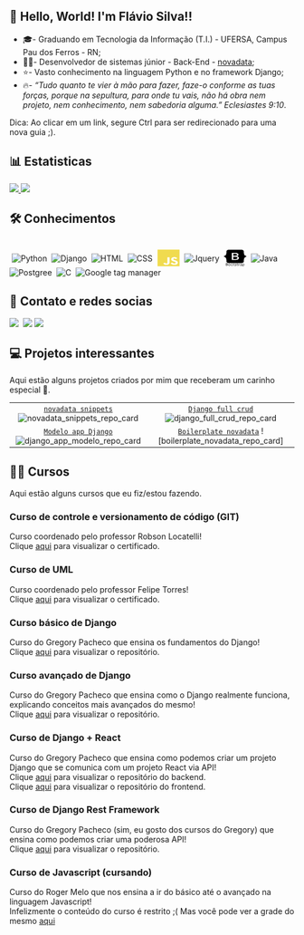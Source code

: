 ## 👨 Hello, World! I'm Flávio Silva!!

- 🎓- Graduando em Tecnologia da Informação (T.I.) - UFERSA, Campus Pau dos Ferros - RN;
- 🧑‍💻- Desenvolvedor de sistemas júnior - Back-End - <a href="https://github.com/TimeNovaData" target="_blank">novadata</a>;
- ⭐- Vasto conhecimento na linguagem Python e no framework Django;
- 🔥- _“Tudo quanto te vier à mão para fazer, faze-o conforme as tuas forças, porque na sepultura, para onde tu vais, não há obra nem projeto, nem conhecimento, nem sabedoria alguma.” Eclesiastes 9:10_.

Dica: Ao clicar em um link, segure Ctrl para ser redirecionado para uma nova guia ;).

## 📊 Estatisticas

<div>
  <a href="https://github.com/flaviotech">
    <img height="180em" src="https://github-readme-stats.vercel.app/api?username=flavionogueiraa&show_icons=true&bg_color=0E86D4,055C9D,000C66&icon_color=D4F1F4&title_color=fff&text_color=fff&color=fff&include_all_commits=true&count_private=true"/>
    <img height="180em" src="https://github-readme-stats.vercel.app/api/top-langs/?username=flavionogueiraa&layout=compact&langs_count=7&count_private=false&icon_color=D4F1F4&bg_color=0E86D4,055C9D,000C66&title_color=fff&text_color=fff&color=fff"/>
 </a>
</div>

## 🛠 Conhecimentos

<div style="display: inline_block"><br>
  <img align="center" alt="Python" height="30" width="40" src="https://icongr.am/devicon/python-original.svg">
  <img align="center" alt="Django" height="30" width="40" src="https://icongr.am/devicon/django-original.svg">
  <img align="center" alt="HTML" height="30" width="40" src="https://icongr.am/devicon/html5-original-wordmark.svg">
  <img align="center" alt="CSS" height="30" width="40" src="https://icongr.am/devicon/css3-original-wordmark.svg">
  <img align="center" alt="JS" height="30" width="40" src="https://raw.githubusercontent.com/devicons/devicon/master/icons/javascript/javascript-plain.svg">
  <img align="center" alt="Jquery" height="30" width="40" src="https://icongr.am/devicon/jquery-original-wordmark.svg">
  <img align="center" alt="Bootstrap" height="30" width="40" src="https://github.com/devicons/devicon/blob/master/icons/bootstrap/bootstrap-plain-wordmark.svg">
  <img align="center" alt="Java" height="30" width="40" src="https://icongr.am/devicon/java-original-wordmark.svg">
  <img align="center" alt="Postgree" height="30" width="40" src="https://icongr.am/devicon/postgresql-original-wordmark.svg">
  <img align="center" alt="C" height="30" width="30" src="https://img.icons8.com/color/452/c-programming.png">
  <img align="center" alt="Google tag manager" height="30" width="30" src="https://seeklogo.com/images/G/google-tag-manager-logo-B742352AFC-seeklogo.com.png">
</div>

## 📩 Contato e redes socias

<div>
  <a href="https://www.linkedin.com/in/fl%C3%A1vio-silva-490358211/" target="_blank"><img src="https://img.shields.io/badge/-LinkedIn-%230077B5?style=for-the-badge&logo=linkedin&logoColor=white" target="_blank"></a>
  <a href="https://instagram.com/flavio.nogueira.silva" target="_blank"><img src="https://img.shields.io/badge/-Instagram-%23E4405F?style=for-the-badge&logo=instagram&logoColor=white" target="_blank"></a>
 <a href="https://discord.com/channels/327861810768117763/799718637728170004" target="_blank"><img src="https://img.shields.io/badge/Discord-7289DA?style=for-the-badge&logo=discord&logoColor=white" target="_blank"></a>
</div>
  
## 💻 Projetos interessantes
Aqui estão alguns projetos criados por mim que receberam um carinho especial 💙.

|       |       |
| :---: | :---: |
| [`novadata snippets`](https://github.com/TimeNovaData/nova_data_snippets) ![novadata_snippets_repo_card]   | [`Django full crud`](https://github.com/flaviotech/django-full-crud) ![django_full_crud_repo_card]  |
| [`Modelo app Django`](https://github.com/TimeNovaData/django_app_modelo) ![django_app_modelo_repo_card]   | [`Boilerplate novadata`](https://github.com/TimeNovaData/boilerplate_novadata) ![boilerplate_novadata_repo_card]  |


[novadata_snippets_repo_card]: https://github-readme-stats.vercel.app/api/pin/?username=TimeNovaData&repo=nova_data_snippets&bg_color=0E86D4,055C9D,000C66&icon_color=D4F1F4&title_color=fff&text_color=fff&color=fff
[django_full_crud_repo_card]: https://github-readme-stats.vercel.app/api/pin/?username=flaviotech&repo=django-full-crud&bg_color=0E86D4,055C9D,000C66&icon_color=D4F1F4&title_color=fff&text_color=fff&color=fff
[django_app_modelo_repo_card]: https://github-readme-stats.vercel.app/api/pin/?username=TimeNovaData&repo=django_app_modelo&bg_color=0E86D4,055C9D,000C66&icon_color=D4F1F4&title_color=fff&text_color=fff&color=fff
[boilerplate_novadata]: https://github-readme-stats.vercel.app/api/pin/?username=TimeNovaData&repo=boilerplate_novadata&bg_color=0E86D4,055C9D,000C66&icon_color=D4F1F4&title_color=fff&text_color=fff&color=fff
  
## 👨‍🎓 Cursos
Aqui estão alguns cursos que eu fiz/estou fazendo.

### Curso de controle e versionamento de código (GIT)
<div>
  Curso coordenado pelo professor Robson Locatelli! </br>
  Clique <a href="https://github.com/flaviotech/flaviotech/blob/main/certifiado_uml.pdf" target="_blank">aqui</a> para visualizar o certificado.
</div>

### Curso de UML
<div>
  Curso coordenado pelo professor Felipe Torres! </br>
  Clique <a href="https://github.com/flaviotech/flaviotech/blob/main/certifiado_uml.pdf" target="_blank">aqui</a> para visualizar o certificado.
</div>

### Curso básico de Django
<div>
  Curso do Gregory Pacheco que ensina os fundamentos do Django! </br>
  Clique <a href="https://github.com/flaviotech/django_curse" target="_blank">aqui</a> para visualizar o repositório.
</div>

### Curso avançado de Django
<div>
  Curso do Gregory Pacheco que ensina como o Django realmente funciona, explicando conceitos mais avançados do mesmo! </br>
  Clique <a href="https://github.com/flaviotech/advanced_django_curse" target="_blank">aqui</a> para visualizar o repositório.
</div>

### Curso de Django + React
<div>
  Curso do Gregory Pacheco que ensina como podemos criar um projeto Django que se comunica com um projeto React via API! </br>
  Clique <a href="https://github.com/flaviotech/django-react-backend" target="_blank">aqui</a> para visualizar o repositório do backend. </br>
  Clique <a href="https://github.com/flaviotech/django-react-frontend" target="_blank">aqui</a> para visualizar o repositório do frontend.
</div>

### Curso de Django Rest Framework
<div>
  Curso do Gregory Pacheco (sim, eu gosto dos cursos do Gregory) que ensina como podemos criar uma poderosa API! </br>
  Clique <a href="https://github.com/flaviotech/django_rest_framework" target="_blank">aqui</a> para visualizar o repositório.
</div>

### Curso de Javascript (cursando)
<div>
  Curso do Roger Melo que nos ensina a ir do básico até o avançado na linguagem Javascript! </br>
  Infelizmente o conteúdo do curso é restrito ;( Mas você pode ver a grade do mesmo <a href="https://app.nutror.com/v3/curso/a977a43d31cedcb6e7d064649ddd6c5436155aaf" target="_blank">aqui</a>
</div>
